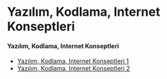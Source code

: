 # Yazılım, Kodlama, Internet Konseptleri

#### Yazılım, Kodlama, Internet Konseptleri ####

-  [Yazılım, Kodlama, Internet Konseptleri 1](yazilim-internet-kodlama-1/)
-  [Yazılım, Kodlama, Internet Konseptleri 2](yazilim-internet-kodlama-2/)
